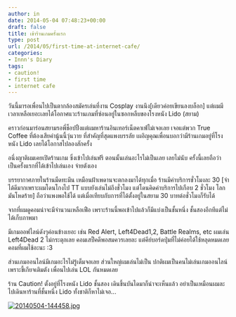 ```yaml
---
author: in
date: 2014-05-04 07:48:23+00:00
draft: false
title: เข้าร้านเกมครั้งแรก
type: post
url: /2014/05/first-time-at-internet-cafe/
categories:
- Innn's Diary
tags:
- caution!
- first time
- internet cafe
---
```


วันนี้มารอเพื่อนไปเป็นตากล้องสมัครเล่นที่งาน Cosplay งานนึง[เดียวค่อยเขียนลงบล็อก] แต่ผมมีเวลาเหลือเยอะเลยได้โอกาศแวะร้านเกมที่ซ่อนอยู่ในซอกหลืบของโรงหนัง Lido (สยาม)

คราวก่อนมาร่อนสยามรอพี่ช็อปปิ้งแต่ผมหาร้านอินเทอร์เน็ตคาเฟ่ไม่เจอเลย เจอแต่พวก True Coffee ที่ต้องเสียค่านู้นนี้วุ่นวาย ที่สำคัญที่สุดแพงบรรลัย เผอิญคุณเพื่อนบอกว่ามีร้านเกมอยู่ที่โรงหนัง Lido เลยได้โอกาสไปลองสักครั้ง

<!-- more -->

อนึ่งญาติผมเคยเปิดร้านเกม ซึ่งเข้าไปเล่นฟรี ตอนนั้นเล่นอะไรไม่เป็นเลย เลยไม่นับ ครั้งนี้เลยถือว่าเป็นครั้งแรกที่ได้เข้าไปเล่นเอง จ่ายตังเอง

บรรยากาศภายในร้านมืดทะมึน เหมือนฝ้าเพดานจะตกลงมาได้ทุกเมื่อ ร้านมีค่าบริการชั่วโมงละ 30 [จำได้ดีมากเพราะผมโดนโกงไป TT แบบยังเล่นไม่ถึงชั่วโมง แต่โดนคิดค่าบริการไปเกือบ 2 ชั่วโมง โลกมันโหดร้าย] ถือว่าแพงพอใช้ได้ แต่เมื่อเทียบกับการที่ได้ตั้งอยู่ในสยาม 30 บาทต่อชั่วโมงก็รับได้

จากที่ผมดูคอมน่าจะมีจำนวนเหลือเฟือ เพราะร้านนี้พอเข้าไปแล้วก็มีแบ่งเป็นชั้นหนึ่ง ชั้นสองอีกทีแต่ไม่ได้เก็บภาพมา

มีเกมออฟไลน์ดังๆค่อนข้างเยอะ เช่น Red Alert, Left4Dead1,2, Battle Realms, etc ผมเล่น Left4Dead 2 ไม่กระตุกเลย คอมเสป็คดีพอสมควรเลยละ แต่คีย์บอร์ดปุ่มที่ไม่ค่อยได้ใช้หลุดหมดเลย คอมที่ผมใช้อะนะ :3

ส่วนเกมออนไลน์มีเกมอะไรไม่รู้เต็มจอเลย ส่วนใหญ่ผมเล่นไม่เป็น ปกติผมเป็นคนไม่เล่นเกมออนไลน์เพราะขี้เกียจเติมตัง เพื่อนไปเล่น LOL กันหมดเลย

ร้าน Caution! ตั้งอยู่ที่โรงหนัง Lido ชั้นสอง เดินขึ้นบันไดมาก็น่าจะเห็นแล้ว อย่าเป็นเหมือนผมละไปเดินหาร้านที่ชั้นหนึ่ง Lido ทั้งชาติก็หาไม่เจอ...

[![20140504-144458.jpg](https://www.cyruszh.com/wp-content/uploads/2014/05/20140504-144458.jpg)
](https://www.cyruszh.com/wp-content/uploads/2014/05/20140504-144458.jpg)
